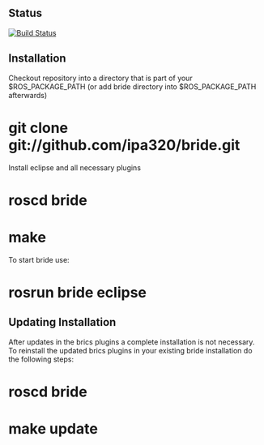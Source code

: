 ## Status ##

[![Build Status](https://travis-ci.org/abubeck/bride.png)](https://travis-ci.org/abubeck/bride)

## Installation ##

Checkout repository into a directory that is part of your $ROS_PACKAGE_PATH (or add bride directory into $ROS_PACKAGE_PATH afterwards)

   # git clone git://github.com/ipa320/bride.git

Install eclipse and all necessary plugins

   # roscd bride

   # make

To start bride use:

   # rosrun bride eclipse

## Updating Installation ##

After updates in the brics plugins a complete installation is not necessary. 
To reinstall the updated brics plugins in your existing bride installation do the following steps:

  # roscd bride

  # make update
